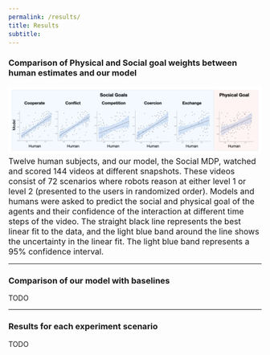 ```yaml
---
permalink: /results/
title: Results
subtitle: 
---
```


### Comparison of Physical and Social goal weights between human estimates and our model

<div class="gallery" data-columns="1">  
    <img src="/images/index/goal-weights.png">
</div>
<span style="font-size:medium;">Twelve human subjects, and our model, the Social MDP, watched and scored 144 videos at different snapshots. These videos consist of 72 scenarios where robots reason at either level 1 or level 2 (presented to the users in randomized order). Models and humans were asked to predict the social and physical goal of the agents and their confidence of the interaction at different time steps of the video. The straight black line represents the best linear fit to the data, and the light blue band around the line shows the uncertainty in the linear fit. The light blue band represents a 95% confidence interval.</span> 

---

### Comparison of our model with baselines

TODO

---
### Results for each experiment scenario

TODO


